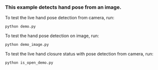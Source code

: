 ### This example detects hand pose from an image.

To test the live hand pose detection from camera, run:
```py
python demo.py
```

To test the hand pose detection on image, run:
```py
python demo_image.py
```

To test the live hand closure status with pose detection from camera, run:
```py
python is_open_demo.py
```
